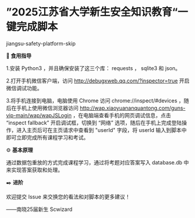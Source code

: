 # ”2025江苏省大学新生安全知识教育“一键完成脚本
jiangsu-safety-platform-skip

**🤔 食用指导**

1.安装 Python3 ，并且确保安装了这三个库： requests ， sqlite3 和 json。

2.打开手机微信客户端，访问  http://debugxweb.qq.com/?inspector=true 开启微信调试功能。

3.将手机连接到电脑，电脑使用 Chrome 访问 chrome://inspect/#devices ，随后在手机上使用微信浏览器访问 http://wap.xiaoyuananquantong.com/guns-vip-main/wap/wapJSLogin ，在电脑端查看手机的网页调试信息，点击 “inspect fallback” 开启调试框，切换到 “网络” 选项，随后在手机上完成登陆操作，进入主页后可在主页请求中查看到 "userId" 字段，将 userId 输入到脚本中即可立即完成所有课程学习和考试。

⚙ **基本原理**

通过数据包重放的方式完成课程学习，通过将考题对应答案写入 database.db 中来实现答案获取和处理。

✒️ **进阶**

欢迎提交 Issue 来交换您的看法和对脚本的更多建议！

——南晓25届新生 Scwizard

